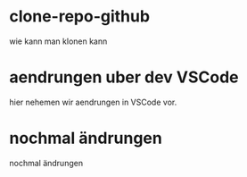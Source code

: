# clone-repo-github
wie kann man klonen kann
# aendrungen uber dev VSCode
hier nehemen wir aendrungen in VSCode vor. 
# nochmal ändrungen
nochmal ändrungen